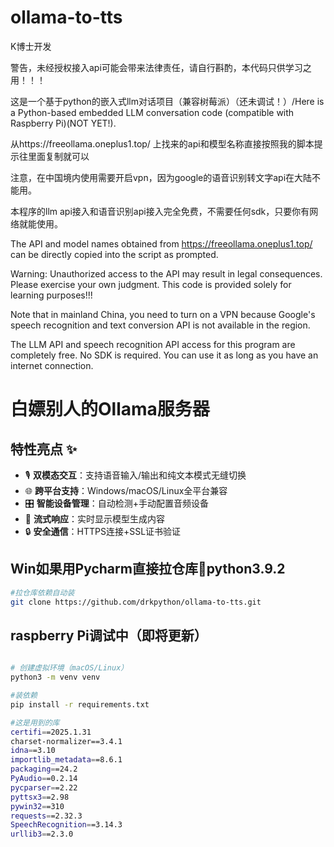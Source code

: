 # ollama-to-tts
K博士开发

警告，未经授权接入api可能会带来法律责任，请自行斟酌，本代码只供学习之用！！！

这是一个基于python的嵌入式llm对话项目（兼容树莓派）（还未调试！）/Here is a Python-based embedded LLM conversation code (compatible with Raspberry Pi)(NOT YET!).

从https://freeollama.oneplus1.top/
上找来的api和模型名称直接按照我的脚本提示往里面复制就可以

注意，在中国境内使用需要开启vpn，因为google的语音识别转文字api在大陆不能用。

本程序的llm api接入和语音识别api接入完全免费，不需要任何sdk，只要你有网络就能使用。

The API and model names obtained from https://freeollama.oneplus1.top/ can be directly copied into the script as prompted.

Warning: Unauthorized access to the API may result in legal consequences. Please exercise your own judgment. This code is provided solely for learning purposes!!!

Note that in mainland China, you need to turn on a VPN because Google's speech recognition and text conversion API is not available in the region.

The LLM API and speech recognition API access for this program are completely free. No SDK is required. You can use it as long as you have an internet connection.

# 白嫖别人的Ollama服务器
## 特性亮点 ✨
- 🎙️ **双模态交互**：支持语音输入/输出和纯文本模式无缝切换
- 🌐 **跨平台支持**：Windows/macOS/Linux全平台兼容
- 🎛️ **智能设备管理**：自动检测+手动配置音频设备
- 🚀 **流式响应**：实时显示模型生成内容
- 🔒 **安全通信**：HTTPS连接+SSL证书验证

## Win如果用Pycharm直接拉仓库🚀python3.9.2

```bash
#拉仓库依赖自动装
git clone https://github.com/drkpython/ollama-to-tts.git
```
## ‌raspberry‌ Pi调试中（即将更新）
```bash
```
```bash
# 创建虚拟环境（macOS/Linux）
python3 -m venv venv
```

```bash
#装依赖
pip install -r requirements.txt
```
```bash
#这是用到的库
certifi==2025.1.31
charset-normalizer==3.4.1
idna==3.10
importlib_metadata==8.6.1
packaging==24.2
PyAudio==0.2.14
pycparser==2.22
pyttsx3==2.98
pywin32==310
requests==2.32.3
SpeechRecognition==3.14.3
urllib3==2.3.0
```
